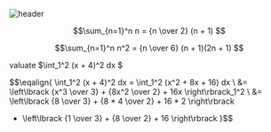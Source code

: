 ![header](https://github.com/foxphi/math-fi/blob/master/Beautiful-White-Aesthetic-Wallpaper.jpg)

$$\sum_{n=1}^n n = {n \over 2} (n + 1) $$
 
$$\sum_{n=1}^n n^2 = {n \over 6} (n + 1)(2n + 1) $$

valuate $\int_1^2 (x + 4)^2 dx $
 
$$\eqalign{
\int_1^2 (x + 4)^2 dx = \int_1^2 (x^2 + 8x + 16) dx \\
  &= \left\lbrack {x^3 \over 3} + {8x^2 \over 2} + 16x \right\rbrack_1^2 \\
  &= \left\lbrack {8 \over 3} + {8 * 4 \over 2} + 16 * 2 \right\rbrack
   - \left\lbrack {1 \over 3} + {8 \over 2}  + 16  \right\rbrack
}$$
